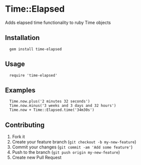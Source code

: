 # Time::Elapsed

Adds elapsed time functionality to ruby Time objects

## Installation
``` 
  gem install time-elapsed
```
## Usage
```
  require 'time-elapsed'
```
##  Examples
```
  Time.now.plus('2 minutes 32 seconds')
  Time.now.minus('3 weeks and 3 days and 32 hours')
  Time.now + Time::Elapsed.time('34m30s')
```
## Contributing

1. Fork it
2. Create your feature branch (`git checkout -b my-new-feature`)
3. Commit your changes (`git commit -am 'Add some feature'`)
4. Push to the branch (`git push origin my-new-feature`)
5. Create new Pull Request
